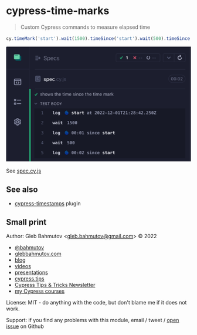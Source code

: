# cypress-time-marks

> Custom Cypress commands to measure elapsed time

```js
cy.timeMark('start').wait(1500).timeSince('start').wait(500).timeSince('start')
```

![Time marks](./images/marks.png)

See [spec.cy.js](./cypress/e2e/spec.cy.js)

## See also

- [cypress-timestamps](https://github.com/bahmutov/cypress-timestamps) plugin

## Small print

Author: Gleb Bahmutov &lt;gleb.bahmutov@gmail.com&gt; &copy; 2022

- [@bahmutov](https://twitter.com/bahmutov)
- [glebbahmutov.com](https://glebbahmutov.com)
- [blog](https://glebbahmutov.com/blog)
- [videos](https://www.youtube.com/glebbahmutov)
- [presentations](https://slides.com/bahmutov)
- [cypress.tips](https://cypress.tips)
- [Cypress Tips & Tricks Newsletter](https://cypresstips.substack.com/)
- [my Cypress courses](https://cypress.tips/courses)

License: MIT - do anything with the code, but don't blame me if it does not work.

Support: if you find any problems with this module, email / tweet /
[open issue](https://github.com/bahmutov/cypress-time-marks/issues) on Github
